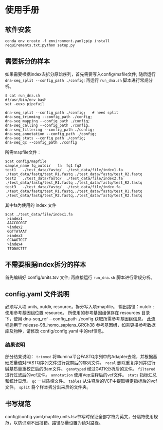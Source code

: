 # 使用手册

## 软件安装

```shell
conda env create -f environment.yaml;pip install requirements.txt;python setup.py
```

## 需要拆分的样本

如果需要根据index去拆分原始序列，首先需要写入config/mafile文件;
随后运行 `dna-seq_split --config_path ./config`;
再运行 `run_dna.sh` 脚本进行常规分析。

```shell
$ cat run_dna.sh
#!/usr/bin/env bash
set -euxo pipefail

dna-seq_split --config_path ./config;   # need split
dna-seq_trimming --config_path ./config;
dna-seq_mapping --config_path ./config;
dna-seq_calling --config_path ./config;
dna-seq_filtering --config_path ./config;
dna-seq_annotation --config_path ./config;
dna-seq_stats --config_path ./config;
dna-seq_qc --config_path ./config
```


所需mapfile文件：

```shell
$cat config/mapfile
sample_name	fq_outdir	fa	fq1	fq2
test1	./test_data/fastq/	./test_data/file/index1.fa	./test_data/fastq/test_R1.fastq	./test_data/fastq/test_R2.fastq
test2	./test_data/fastq/	./test_data/file/index2.fa	./test_data/fastq/test_R1.fastq	./test_data/fastq/test_R2.fastq
test3	./test_data/fastq/	./test_data/file/index.fa	./test_data/fastq/test_R1.fastq,./test_data/fastq/test_R1.fastq	./test_data/fastq/test_R2.fastq,./test_data/fastq/test_R2.fastq
```

其中fa为使用的 index 文件

```shell
$cat ./test_data/file/index1.fa
 >index1
 AACCGCGGT
 >index2
 GGTTATAAT
 >index3
 CCAAGTCCT
 >index4
 TTGGACTTT
```


## 不需要根据index拆分的样本
首先编辑好 config/units.tsv 文件;
再直接运行 `run_dna.sh` 脚本进行常规分析。


## config.yaml 文件说明
必须写入项:units, outdir, resource。拆分写入项:mapfile。
输出路径：outdir ;
使用参考基因组位置:resource。
所使用的参考基因组保存在 resources 目录下，使用 dna-seq_ref --config_path ./config 获取所需参考基因组信息。
此流程适用于 release-98_homo_sapiens_GRCh38 参考基因组，如需更换参考数据库及物种，请修改 config/config.yaml 中的ref信息。


###  结果说明

部分结果说明：
`trimmed` 将Illumina平台FASTQ序列中的Adapter去除，并根据基础质量值对FASTQ序列文件进行裁剪后的序列文件。
`recal` 删除重复序列并进行碱基质量重校正后的Bam文件。
`genotyped` 经过GATK分析后的文件。
`filtered` 进行过滤后的vcf文件。
`annotation` 使用Vep注释后的vcf文件。
`stats` 指标汇总和统计显示。
`qc` 一些质控文件。
`tables` 从注释后的VCF中提取特定指标后的vcf文件。
`split` 将个样本拆分出来后的文件夹。


## 书写规范

config/config.yaml,mapfile,units.tsv书写时保证全部字符为英文，分隔符使用规范，以防识别不出报错。路径尽量设置为绝对路径。